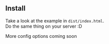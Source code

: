 ## Install

Take a look at the example in `dist/index.html`.  
Do the same thing on your server :D

More config options coming soon